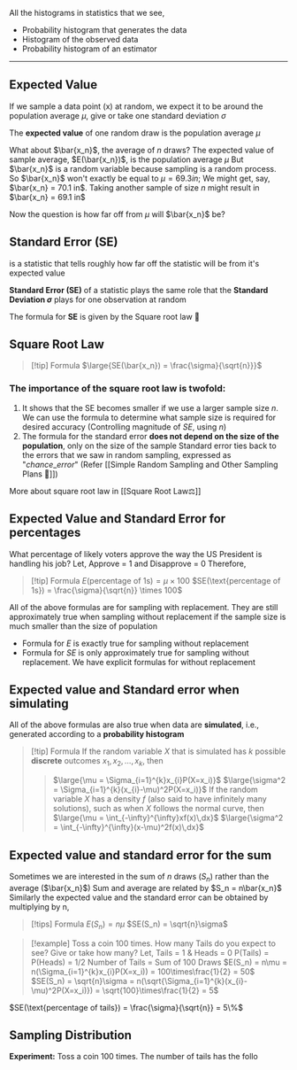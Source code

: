 All the histograms in statistics that we see,
* Probability histogram that generates the data
* Histogram of the observed data
* Probability histogram of an estimator
---
## Expected Value
If we sample a data point (x) at random, we expect it to be around the population average $\mu$, give or take one standard deviation $\sigma$

The **expected value** of one random draw is the population average $\mu$

What about $\bar{x_n}$, the average of *n* draws?
The expected value of sample average, $E(\bar{x_n})$, is the population average $\mu$
But $\bar{x_n}$ is a random variable because sampling is a random process.
So $\bar{x_n}$ won't exactly be equal to $\mu = 69.3 in$; We might get, say, $\bar{x_n} = 70.1 in$. Taking another sample of size *n* might result in $\bar{x_n} = 69.1 in$

Now the question is how far off from $\mu$ will $\bar{x_n}$ be?

## Standard Error (SE)
is a statistic that tells roughly how far off the statistic will be from it's expected value

**Standard Error (SE)** of a statistic plays the same role that the **Standard Deviation $\sigma$** plays for one observation at random

The formula for **SE** is given by the Square root law 🌟

## Square Root Law
> [!tip] Formula
>$\large{SE(\bar{x_n}) = \frac{\sigma}{\sqrt{n}}}$

### The importance of the square root law is twofold:
1. It shows that the SE becomes smaller if we use a larger sample size *n*. We can use the formula to determine what sample size is required for desired accuracy (Controlling magnitude of *SE*, using *n*)
2. The formula for the standard error **does not depend on the size of the population**, only on the size of the sample
Standard error ties back to the errors that we saw in random sampling, expressed as "$chance\_error$" (Refer [[Simple Random Sampling and Other Sampling Plans 🎲]])

More about square root law in [[Square Root Law⚖️]]

## Expected Value and Standard Error for percentages
What percentage of likely voters approve the way the US President is handling his job?
Let, Approve = 1 and Disapprove = 0
Therefore,
> [!tip] Formula
> $E(\text{percentage of 1s}) = \mu \times 100$
> $SE(\text{percentage of 1s}) = \frac{\sigma}{\sqrt{n}} \times 100$

All of the above formulas are for sampling with replacement. They are still approximately true when sampling without replacement if the sample size is much smaller than the size of population
* Formula for $E$ is exactly true for sampling without replacement
* Formula for $SE$ is only approximately true for sampling without replacement. We have explicit formulas for without replacement

## Expected value and Standard error when simulating
All of the above formulas are also true when data are **simulated**, i.e., generated according to a **probability histogram**

> [!tip] Formula
> If the random variable $X$ that is simulated has $k$ possible **discrete** outcomes $x_1, x_2, \dots, x_k$, then
>> $\large{\mu = \Sigma_{i=1}^{k}x_{i}P(X=x_i)}$
>> $\large{\sigma^2 = \Sigma_{i=1}^{k}(x_{i}-\mu)^2P(X=x_i)}$ 
>If the random variable $X$ has a density $f$ (also said to have infinitely many solutions), such as when $X$ follows the normal curve, then
>> $\large{\mu = \int_{-\infty}^{\infty}xf(x)\,dx}$
>> $\large{\sigma^2 = \int_{-\infty}^{\infty}(x-\mu)^2f(x)\,dx}$ 

## Expected value and standard error for the sum
Sometimes we are interested in the sum of *n* draws ($S_n$) rather than the average ($\bar{x_n}$)
Sum and average are related by $S_n = n\bar{x_n}$
Similarly the expected value and the standard error can be obtained by multiplying by n,
> [!tips] Formula
> $E(S_n) = n\mu$
> $SE(S_n) = \sqrt{n}\sigma$

>[!example]
>Toss a coin 100 times. How many Tails do you expect to see? Give or take how many?
>Let, Tails = 1 & Heads = 0
>P(Tails) = P(Heads) = 1/2
>Number of Tails = Sum of 100 Draws
>$E(S_n) = n\mu = n(\Sigma_{i=1}^{k}x_{i}P(X=x_i)) = 100\times\frac{1}{2} = 50$
>$SE(S_n) = \sqrt{n}\sigma = n(\sqrt{\Sigma_{i=1}^{k}(x_{i}-\mu)^2P(X=x_i)}) = \sqrt{100}\times\frac{1}{2} = 5$

$SE(\text{percentage of tails}) = \frac{\sigma}{\sqrt{n}} = 5\%$

## Sampling Distribution
**Experiment:** Toss a coin 100 times. The number of tails has the follo
